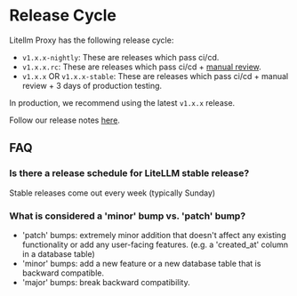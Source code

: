# Release Cycle

Litellm Proxy has the following release cycle:

- `v1.x.x-nightly`: These are releases which pass ci/cd.
- `v1.x.x.rc`: These are releases which pass ci/cd + [manual review](https://github.com/BerriAI/litellm/discussions/8495#discussioncomment-12180711).
- `v1.x.x` OR `v1.x.x-stable`: These are releases which pass ci/cd + manual review + 3 days of production testing.

In production, we recommend using the latest `v1.x.x` release.

Follow our release notes [here](https://github.com/BerriAI/litellm/releases).

## FAQ

### Is there a release schedule for LiteLLM stable release?

Stable releases come out every week (typically Sunday)

### What is considered a 'minor' bump vs. 'patch' bump?

- 'patch' bumps: extremely minor addition that doesn't affect any existing functionality or add any user-facing features. (e.g. a 'created_at' column in a database table)
- 'minor' bumps: add a new feature or a new database table that is backward compatible.
- 'major' bumps: break backward compatibility.
